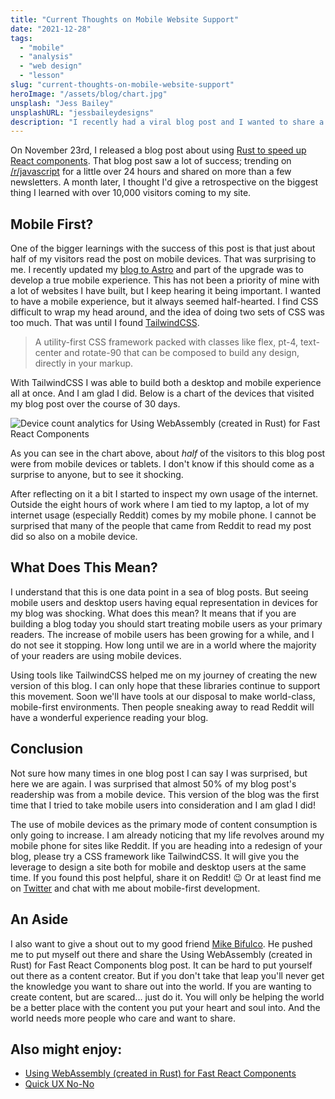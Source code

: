 ```yaml
---
title: "Current Thoughts on Mobile Website Support"
date: "2021-12-28"
tags:
  - "mobile"
  - "analysis"
  - "web design"
  - "lesson"
slug: "current-thoughts-on-mobile-website-support"
heroImage: "/assets/blog/chart.jpg"
unsplash: "Jess Bailey"
unsplashURL: "jessbaileydesigns"
description: "I recently had a viral blog post and I wanted to share a surprising discovery of the current state of mobile website support! Over the course of the month, nearly 50% of my visitors were using a mobile browswer of some sort. What does this mean for me going forward?"
---
```


On November 23rd, I released a blog post about using [Rust to speed up React components](/blog/setting_up_wsl_with_asdf/).
That blog post saw a lot of success; trending on [/r/javascript](https://www.reddit.com/r/javascript) for a little over 24 hours and shared on more than a few newsletters.
A month later, I thought I'd give a retrospective on the biggest thing I learned with over 10,000 visitors coming to my site.

## Mobile First?

One of the bigger learnings with the success of this post is that just about half of my visitors read the post on mobile devices.
That was surprising to me.
I recently updated my [blog to Astro](/blog/my-switch-from-gatsby-to-astro/) and part of the upgrade was to develop a true mobile experience.
This has not been a priority of mine with a lot of websites I have built, but I keep hearing it being important.
I wanted to have a mobile experience, but it always seemed half-hearted.
I find CSS difficult to wrap my head around, and the idea of doing two sets of CSS was too much.
That was until I found [TailwindCSS](https://tailwindcss.com/).

> A utility-first CSS framework packed with classes like flex, pt-4, text-center and rotate-90 that can be composed to build any design, directly in your markup.

With TailwindCSS I was able to build both a desktop and mobile experience all at once.
And I am glad I did.
Below is a chart of the devices that visited my blog post over the course of 30 days.

![Device count analytics for Using WebAssembly (created in Rust) for Fast React Components](/assets/blog/rust-react-device-analytics.png)

As you can see in the chart above, about _half_ of the visitors to this blog post were from mobile devices or tablets.
I don't know if this should come as a surprise to anyone, but to see it shocking.

After reflecting on it a bit I started to inspect my own usage of the internet.
Outside the eight hours of work where I am tied to my laptop, a lot of my internet usage (especially Reddit) comes by my mobile phone.
I cannot be surprised that many of the people that came from Reddit to read my post did so also on a mobile device.

## What Does This Mean?

I understand that this is one data point in a sea of blog posts.
But seeing mobile users and desktop users having equal representation in devices for my blog was shocking.
What does this mean?
It means that if you are building a blog today you should start treating mobile users as your primary readers.
The increase of mobile users has been growing for a while, and I do not see it stopping.
How long until we are in a world where the majority of your readers are using mobile devices.

Using tools like TailwindCSS helped me on my journey of creating the new version of this blog.
I can only hope that these libraries continue to support this movement.
Soon we'll have tools at our disposal to make world-class, mobile-first environments.
Then people sneaking away to read Reddit will have a wonderful experience reading your blog.

## Conclusion

Not sure how many times in one blog post I can say I was surprised, but here we are again.
I was surprised that almost 50% of my blog post's readership was from a mobile device.
This version of the blog was the first time that I tried to take mobile users into consideration and I am glad I did!

The use of mobile devices as the primary mode of content consumption is only going to increase.
I am already noticing that my life revolves around my mobile phone for sites like Reddit.
If you are heading into a redesign of your blog, please try a CSS framework like TailwindCSS.
It will give you the leverage to design a site both for mobile and desktop users at the same time.
If you found this post helpful, share it on Reddit! 😉
Or at least find me on [Twitter](https://twitter.com/joshfinnie) and chat with me about mobile-first development.

## An Aside

I also want to give a shout out to my good friend [Mike Bifulco](https://mikebifulco.com/).
He pushed me to put myself out there and share the Using WebAssembly (created in Rust) for Fast React Components blog post.
It can be hard to put yourself out there as a content creator.
But if you don't take that leap you'll never get the knowledge you want to share out into the world.
If you are wanting to create content, but are scared... just do it.
You will only be helping the world be a better place with the content you put your heart and soul into.
And the world needs more people who care and want to share.

## Also might enjoy:

- [Using WebAssembly (created in Rust) for Fast React Components](/blog/using-webassembly-created-in-rust-for-fast-react-components/)
- [Quick UX No-No](/blog/quick_ux_no-no/)
